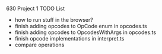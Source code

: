 630 Project 1 TODO List

* how to run stuff in the browser?
* finish adding opcodes to OpCode enum in opcodes.ts
* finish adding opcodes to OpcodesWithArgs in opcodes.ts
* finish opcode implementations in interpret.ts
* compare operations
